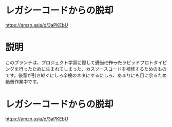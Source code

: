 # レガシーコードからの脱却
https://amzn.asia/d/3aPKEbU

# 説明
このブランチは、プロジェクト学習に際して~~適当に作った~~ラピッドプロトタイピングを行ったために生まれてしまった、カスソースコードを補修するためのものです。後輩が引き継ぐにしろ卒検のネタにするにしろ、あまりにも目に余るため絶賛作業中です。

# レガシーコードからの脱却
https://amzn.asia/d/3aPKEbU
